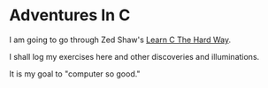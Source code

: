 Adventures In C
===============

I am going to go through Zed Shaw's [Learn C The Hard Way](http://c.learncodethehardway.org/book/).

I shall log my exercises here and other discoveries and illuminations.

It is my goal to "computer so good."
